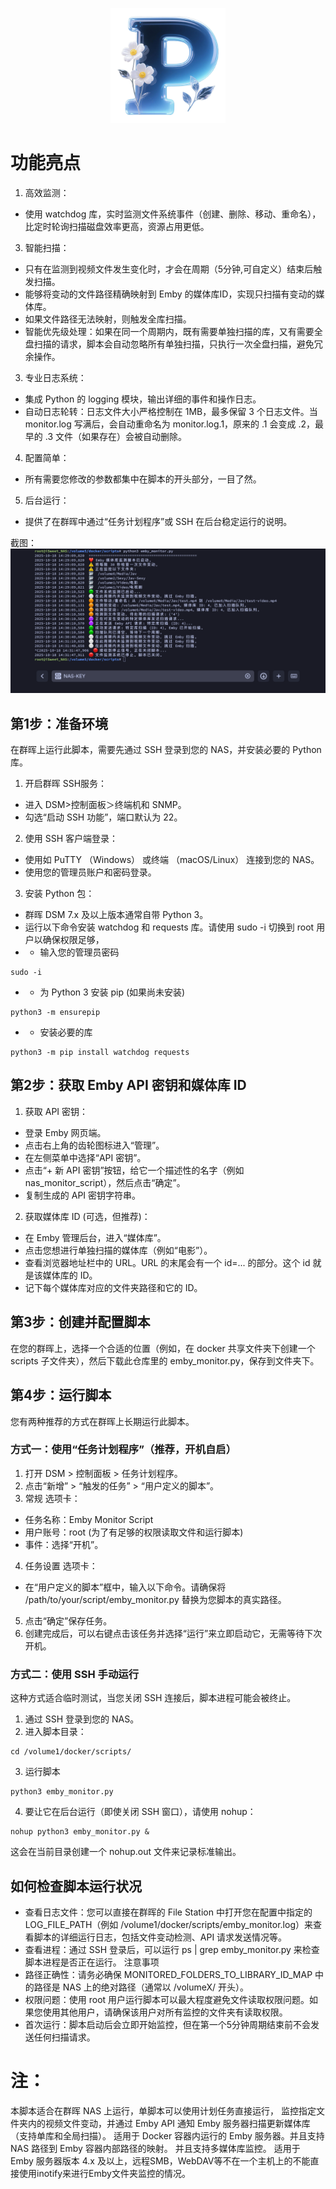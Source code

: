<p align="center">
  <a href="https://peifeng.li"><img width="184px" alt="logo" src="https://raw.githubusercontent.com/li-peifeng/li-peifeng.github.io/refs/heads/main/logo.png" />
  </a>
</p>

# 功能亮点
1. 高效监测：
- 使用 watchdog 库，实时监测文件系统事件（创建、删除、移动、重命名），比定时轮询扫描磁盘效率更高，资源占用更低。
3. 智能扫描：
- 只有在监测到视频文件发生变化时，才会在周期（5分钟,可自定义）结束后触发扫描。
- 能够将变动的文件路径精确映射到 Emby 的媒体库ID，实现只扫描有变动的媒体库。
- 如果文件路径无法映射，则触发全库扫描。
- 智能优先级处理：如果在同一个周期内，既有需要单独扫描的库，又有需要全盘扫描的请求，脚本会自动忽略所有单独扫描，只执行一次全盘扫描，避免冗余操作。
3. 专业日志系统：
- 集成 Python 的 logging 模块，输出详细的事件和操作日志。
- 自动日志轮转：日志文件大小严格控制在 1MB，最多保留 3 个日志文件。当 monitor.log 写满后，会自动重命名为 monitor.log.1，原来的 .1 会变成 .2，最早的 .3 文件（如果存在）会被自动删除。
4. 配置简单：
- 所有需要您修改的参数都集中在脚本的开头部分，一目了然。
5. 后台运行：
- 提供了在群晖中通过“任务计划程序”或 SSH 在后台稳定运行的说明。

截图：
![截图](monitor.png)

## 第1步：准备环境
在群晖上运行此脚本，需要先通过 SSH 登录到您的 NAS，并安装必要的 Python 库。
1. 开启群晖 SSH服务：
- 进入 DSM>控制面板＞终端机和 SNMP。
- 勾选“启动 SSH 功能”，端口默认为 22。
2. 使用 SSH 客户端登录：
- 使用如 PuTTY （Windows） 或终端 （macOS/Linux） 连接到您的 NAS。
- 使用您的管理员账户和密码登录。
3. 安装 Python 包：
- 群晖 DSM 7.x 及以上版本通常自带 Python 3。
- 运行以下命令安装 watchdog 和 requests 库。请使用 sudo -i 切换到 root 用户以确保权限足够，
- - 输入您的管理员密码
```
sudo -i
```
- - 为 Python 3 安装 pip (如果尚未安装)
```
python3 -m ensurepip
```
- - 安装必要的库
```
python3 -m pip install watchdog requests
```
## 第2步：获取 Emby API 密钥和媒体库 ID
1. 获取 API 密钥：
- 登录 Emby 网页端。
- 点击右上角的齿轮图标进入“管理”。
- 在左侧菜单中选择“API 密钥”。
- 点击“+ 新 API 密钥”按钮，给它一个描述性的名字（例如 nas_monitor_script），然后点击“确定”。
- 复制生成的 API 密钥字符串。
2. 获取媒体库 ID (可选，但推荐)：
- 在 Emby 管理后台，进入“媒体库”。
- 点击您想进行单独扫描的媒体库（例如“电影”）。
- 查看浏览器地址栏中的 URL。URL 的末尾会有一个 id=... 的部分。这个 id 就是该媒体库的 ID。
- 记下每个媒体库对应的文件夹路径和它的 ID。

## 第3步：创建并配置脚本
在您的群晖上，选择一个合适的位置（例如，在 docker 共享文件夹下创建一个 scripts 子文件夹），然后下载此仓库里的 emby_monitor.py，保存到文件夹下。

## 第4步：运行脚本
您有两种推荐的方式在群晖上长期运行此脚本。
### 方式一：使用“任务计划程序”（推荐，开机自启）
1. 打开 DSM > 控制面板 > 任务计划程序。
2. 点击“新增” > “触发的任务” > “用户定义的脚本”。
3. 常规 选项卡：
- 任务名称：Emby Monitor Script
- 用户账号：root (为了有足够的权限读取文件和运行脚本)
- 事件：选择“开机”。
4. 任务设置 选项卡：
- 在“用户定义的脚本”框中，输入以下命令。请确保将 /path/to/your/script/emby_monitor.py 替换为您脚本的真实路径。
5. 点击“确定”保存任务。
6. 创建完成后，可以右键点击该任务并选择“运行”来立即启动它，无需等待下次开机。
### 方式二：使用 SSH 手动运行
这种方式适合临时测试，当您关闭 SSH 连接后，脚本进程可能会被终止。
1. 通过 SSH 登录到您的 NAS。
2. 进入脚本目录：
```
cd /volume1/docker/scripts/
```
3. 运行脚本
```
python3 emby_monitor.py
```
4. 要让它在后台运行（即使关闭 SSH 窗口），请使用 nohup：
```
nohup python3 emby_monitor.py &
```
这会在当前目录创建一个 nohup.out 文件来记录标准输出。

## 如何检查脚本运行状况
- 查看日志文件：您可以直接在群晖的 File Station 中打开您在配置中指定的 LOG_FILE_PATH（例如 /volume1/docker/scripts/emby_monitor.log）来查看脚本的详细运行日志，包括文件变动检测、API 请求发送情况等。
- 查看进程：通过 SSH 登录后，可以运行 ps | grep emby_monitor.py 来检查脚本进程是否正在运行。
注意事项
- 路径正确性：请务必确保 MONITORED_FOLDERS_TO_LIBRARY_ID_MAP 中的路径是 NAS 上的绝对路径（通常以 /volumeX/ 开头）。
- 权限问题：使用 root 用户运行脚本可以最大程度避免文件读取权限问题。如果您使用其他用户，请确保该用户对所有监控的文件夹有读取权限。
- 首次运行：脚本启动后会立即开始监控，但在第一个5分钟周期结束前不会发送任何扫描请求。

# 注：
本脚本适合在群晖 NAS 上运行，单脚本可以使用计划任务直接运行，
监控指定文件夹内的视频文件变动，并通过 Emby API 通知 Emby 服务器扫描更新媒体库（支持单库和全局扫描）。 
适用于 Docker 容器内运行的 Emby 服务器。并且支持 NAS 路径到 Emby 容器内部路径的映射。 并且支持多媒体库监控。
适用于 Emby 服务器版本 4.x 及以上，远程SMB，WebDAV等不在一个主机上的不能直接使用inotify来进行Emby文件夹监控的情况。
